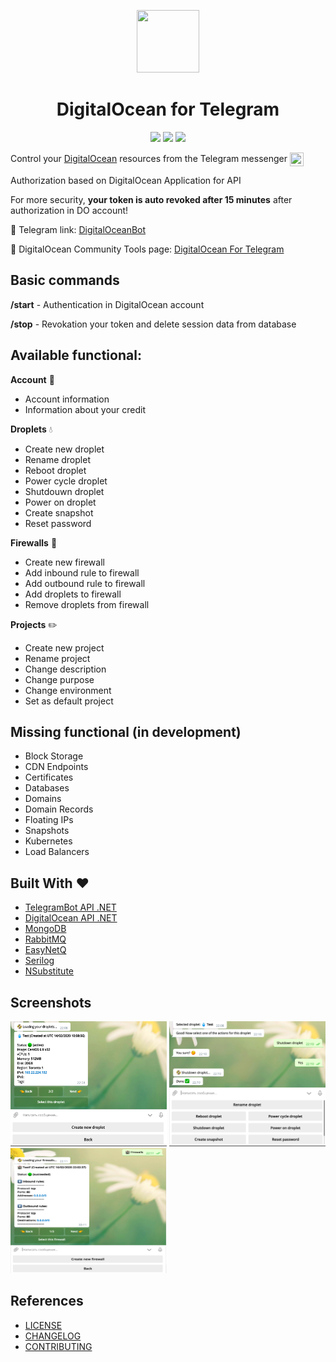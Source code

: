 <p align="center">
  <img src="https://emojis.wiki/emoji-pics/messenger/water-wave-messenger.png" width="100" height="100">
</p>
<h1 align="center">
DigitalOcean for Telegram
</h1>
<p align="center">
<img src="https://api.codacy.com/project/badge/Grade/44bbed52b81a4718891619b496d13244"/>
<img src="https://github.com/podobaas/DigitalOceanTelegramBot/workflows/DigitalOceanBot%20CI/badge.svg"/>
<img src="https://img.shields.io/github/license/podobaas/DigitalOceanTelegramBot"/>
</p>

Control your [DigitalOcean](https://www.digitalocean.com/) resources from the Telegram messenger   <img src="https://i.ibb.co/b5mrrsZ/telegram-1.png" style="vertical-align: middle;" height="22" width="22"></a>

Authorization based on DigitalOcean Application for API

For more security, **your token is auto revoked after 15 minutes** after authorization in DO account!

:link: Telegram link: [DigitalOceanBot](https://t.me/DigitalOceanDropletBot)

:link: DigitalOcean Community Tools page: [DigitalOcean For Telegram](https://www.digitalocean.com/community/tools/digitalocean-for-telegram)

## Basic commands

**/start** - Authentication in DigitalOcean account

**/stop** - Revokation your token and delete session data from database

## Available functional:
**Account** :ocean:
+ Account information
+ Information about your credit

**Droplets** :droplet:
+ Create new droplet
+ Rename droplet
+ Reboot droplet
+ Power cycle droplet
+ Shutdouwn droplet
+ Power on droplet
+ Create snapshot
+ Reset password

**Firewalls** :european_castle:
+ Create new firewall
+ Add inbound rule to firewall
+ Add outbound rule to firewall
+ Add droplets to firewall
+ Remove droplets from firewall

**Projects** :pencil2:
+ Create new project
+ Rename project
+ Change description
+ Change purpose
+ Change environment
+ Set as default project

## Missing functional (in development)
+ Block Storage
+ CDN Endpoints
+ Certificates
+ Databases
+ Domains
+ Domain Records
+ Floating IPs
+ Snapshots
+ Kubernetes
+ Load Balancers

## Built With :heart:
+ [TelegramBot API .NET](https://github.com/TelegramBots/Telegram.Bot)
+ [DigitalOcean API .NET](https://github.com/trmcnvn/DigitalOcean.API)
+ [MongoDB](https://github.com/mongodb/mongo)
+ [RabbitMQ](https://github.com/rabbitmq/rabbitmq-server)
+ [EasyNetQ](https://github.com/EasyNetQ/EasyNetQ)
+ [Serilog](https://github.com/serilog/serilog)
+ [NSubstitute](https://github.com/nsubstitute/NSubstitute)

## Screenshots
<img src="/screenshots/1.png" width="250" height="200"> <img src="/screenshots/2.png" width="250" height="200"> <img src="/screenshots/3.png" width="250" height="200">

## References
+ [LICENSE](LICENSE)
+ [CHANGELOG](CHANGELOG.MD)
+ [CONTRIBUTING](CONTRIBUTING.md)
